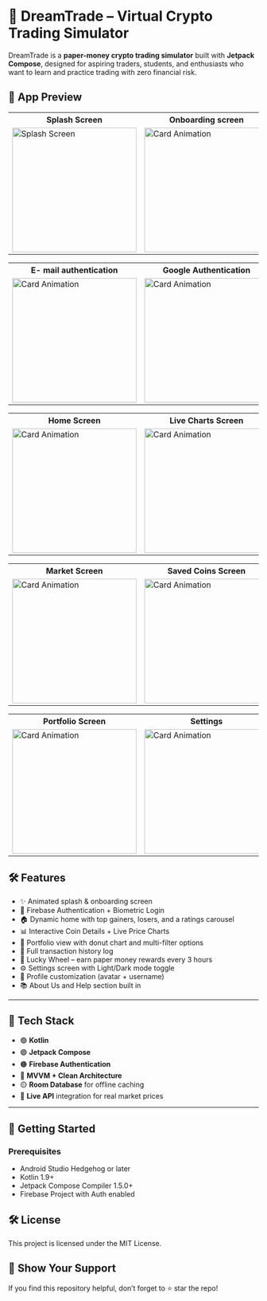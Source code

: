# 🚀 DreamTrade – Virtual Crypto Trading Simulator

DreamTrade is a **paper-money crypto trading simulator** built with **Jetpack Compose**, designed for aspiring traders, students, and enthusiasts who want to learn and practice trading with zero financial risk.

## 📱 App Preview

<table>
  <tr>
    <th>Splash Screen</th>
    <th>Onboarding screen</th>
  </tr>

  <tr>
    <td><img src="https://github.com/user-attachments/assets/36ab8b63-09c0-4b56-b638-b346db52b878" alt="Splash Screen" width="250"></td>
    <td><img src="https://github.com/user-attachments/assets/daf86eb2-50b8-42ec-957f-ebead01699b8" alt="Card Animation" width="250"></td>
  </tr>
</table>


<table>
  <tr>
    <th>E- mail authentication</th>
    <th>Google Authentication</th>
    <th>Fingerprint Authentication</th>
  </tr>

  <tr>
    <td><img src="https://github.com/user-attachments/assets/c0f4c22d-480b-46ab-84e6-62bed8f3ab30" alt="Card Animation" width="250"></td>
    <td><img src="https://github.com/user-attachments/assets/d228a49e-64a3-4fa3-bf87-5788137dd094" alt="Card Animation" width="250"></td>
    <td><img src="https://github.com/user-attachments/assets/bd78652d-5fee-45ac-8c6c-54572fe55dc2" alt="Card Animation" width="250"></td>
  </tr>
</table>

<table>
  <tr>
    <th>Home Screen</th>
    <th>Live Charts Screen</th>
    <th>Transaction Screen</th>
  </tr>

  <tr>
    <td><img src="https://github.com/user-attachments/assets/b35b9c71-99bb-4b2e-b780-5c119f9b61d2" alt="Card Animation" width="250"></td>
    <td><img src="https://github.com/user-attachments/assets/a0ee09ff-ca18-4618-9a09-a7a72703c46a" alt="Card Animation" width="250"></td>
    <td><img src="https://github.com/user-attachments/assets/927d6b7b-4e9b-42bc-a9bc-d9fca9afcec7" alt="Card Animation" width="250"></td>
  </tr>
</table>

<table>
  <tr>
    <th>Market Screen</th>
    <th>Saved Coins Screen</th>
    <th>Profile</th>
  </tr>

  <tr>
    <td><img src="https://github.com/user-attachments/assets/d8b65d63-02af-4dea-9506-d3ad954632a6" alt="Card Animation" width="250"></td>
    <td><img src="https://github.com/user-attachments/assets/50c20eb9-6028-4dac-a2f0-f49805ce8cd8" alt="Card Animation" width="250"></td>
    <td><img src="https://github.com/user-attachments/assets/26448602-8cb4-498c-943a-b555805d66c3" alt="Card Animation" width="250"></td>
  </tr>
</table>

<table>
  <tr>
    <th>Portfolio Screen</th>
    <th>Settings</th>
    <th>Lucky Wheel Screen</th>
    <th>About Us Screen</th>
  </tr>

  <tr>
    <td><img src="https://github.com/user-attachments/assets/2d62d9ab-db63-42d4-9e5a-1e6f2cb702df" alt="Card Animation" width="250"></td>
    <td><img src="https://github.com/user-attachments/assets/0646bc4c-c1a3-46de-84ef-1e2e800c7610" alt="Card Animation" width="250"></td>
    <td><img src="https://github.com/user-attachments/assets/19463592-fc82-40d7-b9b6-81a57c5572e5" alt="Card Animation" width="250"></td>
    <td><img src="https://github.com/user-attachments/assets/23f3947b-0819-4a1b-a0ab-fe99b2bdc7bc" alt="Card Animation" width="250"></td>
  </tr>
</table>

## 🛠 Features

- ✨ Animated splash & onboarding screen
- 🔐 Firebase Authentication + Biometric Login
- 🏠 Dynamic home with top gainers, losers, and a ratings carousel
- 📊 Interactive Coin Details + Live Price Charts
- 💼 Portfolio view with donut chart and multi-filter options
- 💸 Full transaction history log
- 🎡 Lucky Wheel – earn paper money rewards every 3 hours
- ⚙️ Settings screen with Light/Dark mode toggle
- 🧑 Profile customization (avatar + username)
- 📚 About Us and Help section built in

---

## 🔧 Tech Stack

- 🟢 **Kotlin**
- 🟣 **Jetpack Compose**
- 🟠 **Firebase Authentication**
- 🔵 **MVVM + Clean Architecture**
- 🟡 **Room Database** for offline caching
- 🔗 **Live API** integration for real market prices

---

## 🚀 Getting Started

### Prerequisites

- Android Studio Hedgehog or later  
- Kotlin 1.9+  
- Jetpack Compose Compiler 1.5.0+  
- Firebase Project with Auth enabled  

## 🛠️ License

This project is licensed under the MIT License.

## 🌟 Show Your Support

If you find this repository helpful, don’t forget to ⭐ star the repo!
